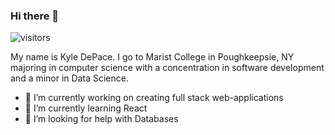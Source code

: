 ### Hi there 👋 

![visitors](https://visitor-badge.glitch.me/badge?page_id=kiikoh.kiikoh)

My name is Kyle DePace. I go to Marist College in Poughkeepsie, NY majoring in computer science with a concentration in software development and a minor in Data Science.

- 🔭 I’m currently working on creating full stack web-applications
- 🌱 I’m currently learning React
- 🤔 I’m looking for help with Databases
